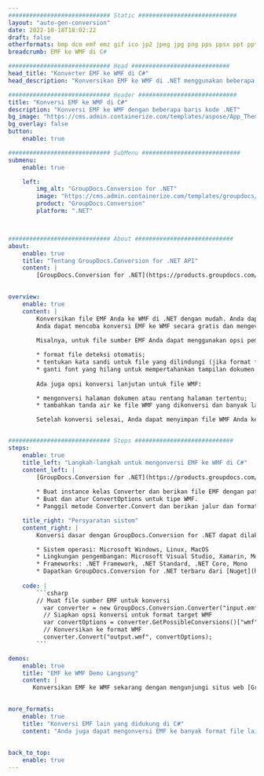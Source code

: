 ```yaml
---
############################# Static ############################
layout: "auto-gen-conversion"
date: 2022-10-18T18:02:22
draft: false
otherformats: bmp dcm emf emz gif ico jp2 jpeg jpg png pps ppsx ppt pptx psb psd svg svgz tga tif tiff webp wmf wmz
breadcrumb: EMF ke WMF di C#

############################# Head ############################
head_title: "Konverter EMF ke WMF di C#"
head_description: "Konversikan EMF ke WMF di .NET menggunakan beberapa baris kode. Gunakan API Konversi Dokumen GroupDocs untuk mengonversi lebih dari 160 format file."

############################# Header ############################
title: "Konversi EMF ke WMF di C#"
description: "Konversi EMF ke WMF dengan beberapa baris kode .NET"
bg_image: "https://cms.admin.containerize.com/templates/aspose/App_Themes/V3/images/bg/header1.png"
bg_overlay: false
button:
    enable: true

############################# SubMenu ############################
submenu:
    enable: true

    left:
        img_alt: "GroupDocs.Conversion for .NET"
        image: "https://cms.admin.containerize.com/templates/groupdocs/images/product-logos/90x90-noborder/groupdocs-conversion-net.png"
        product: "GroupDocs.Conversion"
        platform: ".NET"



############################# About ############################
about:
    enable: true
    title: "Tentang GroupDocs.Conversion for .NET API"
    content: |
        [GroupDocs.Conversion for .NET](https://products.groupdocs.com/conversion/net/) dapat digunakan untuk mengonversi Microsoft Word, Excel, PowerPoint, PDF, Visio, dan format lainnya. GroupDocs.Conversion adalah API mandiri yang cocok untuk sistem back-end dan internal yang membutuhkan kinerja tinggi. Itu tidak tergantung pada perangkat lunak apa pun seperti Microsoft atau Open Office.
    

overview:
    enable: true
    content: |
        Konversikan file EMF Anda ke WMF di .NET dengan mudah. Anda dapat menggunakan hanya beberapa baris kode C# di platform pilihan Anda seperti - Windows, Linux, macOS.
        Anda dapat mencoba konversi EMF ke WMF secara gratis dan mengevaluasi kualitas hasil konversi. Bersama dengan skenario konversi file sederhana, Anda dapat mencoba opsi lanjutan lainnya untuk memuat file sumber EMF dan untuk menyimpan hasil WMF keluaran. 
        
        Misalnya, untuk file sumber EMF Anda dapat menggunakan opsi pemuatan berikut:

        * format file deteksi otomatis;
        * tentukan kata sandi untuk file yang dilindungi (jika format file mendukungnya);
        * ganti font yang hilang untuk mempertahankan tampilan dokumen.
        
        Ada juga opsi konversi lanjutan untuk file WMF:

        * mengonversi halaman dokumen atau rentang halaman tertentu;
        * tambahkan tanda air ke file WMF yang dikonversi dan banyak lagi.

        Setelah konversi selesai, Anda dapat menyimpan file WMF Anda ke jalur file lokal atau penyimpanan pihak ketiga mana pun seperti FTP, Amazon S3, Google Drive, Dropbox, dll. Harap diperhatikan - untuk mengonversi EMF ke {{ TO}} tidak perlu menginstal perangkat lunak tambahan apa pun - seperti MS Office, Open Office, Adobe Acrobat Reader, dll.


############################# Steps ############################
steps:
    enable: true
    title_left: "Langkah-langkah untuk mengonversi EMF ke WMF di C#"
    content_left: |
        [GroupDocs.Conversion for .NET](https://products.groupdocs.com/conversion/net/) memudahkan pengembang untuk mengonversi file EMF ke WMF dengan beberapa baris kode.
        
        * Buat instance kelas Converter dan berikan file EMF dengan path lengkap
        * Buat dan atur ConvertOptions untuk tipe WMF.
        * Panggil metode Converter.Convert dan berikan jalur dan format lengkap (WMF) sebagai parameter

    title_right: "Persyaratan sistem"
    content_right: |
        Konversi dasar dengan GroupDocs.Conversion for .NET dapat dilakukan hanya dalam beberapa langkah sederhana. API kami didukung di semua platform dan sistem operasi utama. Sebelum menjalankan kode di bawah ini, pastikan Anda telah menginstal prasyarat berikut di sistem Anda.

        * Sistem operasi: Microsoft Windows, Linux, MacOS
        * Lingkungan pengembangan: Microsoft Visual Studio, Xamarin, MonoDevelop
        * Frameworks: .NET Framework, .NET Standard, .NET Core, Mono
        * Dapatkan GroupDocs.Conversion for .NET terbaru dari [Nuget](https://www.nuget.org/packages/groupdocs.conversion)
         
    code: |
        ```csharp    
        // Muat file sumber EMF untuk konversi
          var converter = new GroupDocs.Conversion.Converter("input.emf");
          // Siapkan opsi konversi untuk format target WMF
          var convertOptions = converter.GetPossibleConversions()["wmf"].ConvertOptions;
          // Konversikan ke format WMF
          converter.Convert("output.wmf", convertOptions);
        ```

demos:
    enable: true
    title: "EMF ke WMF Demo Langsung"
    content: |
       Konversikan EMF ke WMF sekarang dengan mengunjungi situs web [GroupDocs.Conversion App](https://products.groupdocs.app/conversion/family). Demo online memiliki keuntungan sebagai berikut:
          

more_formats:
    enable: true
    title: "Konversi EMF lain yang didukung di C#"
    content: "Anda juga dapat mengonversi EMF ke banyak format file lainnya. Silakan lihat daftarnya di bawah ini."
       
       
back_to_top:
    enable: true
---
```

